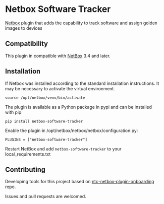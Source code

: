 # Netbox Software Tracker

[Netbox](https://github.com/netbox-community/netbox) plugin that adds the capability to track software and assign golden images to devices




## Compatibility

This plugin in compatible with [NetBox](https://netbox.readthedocs.org/) 3.4 and later.

## Installation

If Netbox was installed according to the standard installation instructions. It may be necessary to activate the virtual environment.

```
source /opt/netbox/venv/bin/activate
```

The plugin is available as a Python package in pypi and can be installed with pip

```
pip install netbox-software-tracker
```
Enable the plugin in /opt/netbox/netbox/netbox/configuration.py:
```
PLUGINS = ["netbox-software-tracker"]
```
Restart NetBox and add `netbox-software-tracker` to your local_requirements.txt



## Contributing
Developing tools for this project based on [ntc-netbox-plugin-onboarding](https://github.com/networktocode/ntc-netbox-plugin-onboarding) repo.

Issues and pull requests are welcomed.
